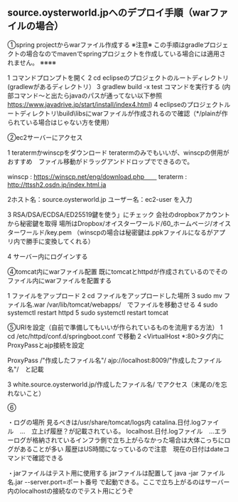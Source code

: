 ## source.oysterworld.jpへのデプロイ手順（warファイルの場合）

①spring projectからwarファイル作成する
※注意※
この手順はgradleプロジェクトの場合なのでmavenでspringプロジェクトを作成している場合には適用されません。
※※※※

1 コマンドプロンプトを開く
2 cd eclipseのプロジェクトのルートディレクトリ(gradlewがあるディレクトリ）
3 gradlew build -x test コマンドを実行する
(内部コマンド～と出たらjavaのパスが通ってない以下参照 https://www.javadrive.jp/start/install/index4.html)
4 eclipseのプロジェクトルートディレクトリ\build\libsにwarファイルが作成されるので確認（*/plainが作られている場合はじゃない方を使用）

②ec2サーバーにアクセス


1 teratermかwinscpをダウンロード
teratermのみでもいいが、winscpの併用がおすすめ　ファイル移動がドラッグアンドドロップでできるので。

winscp : https://winscp.net/eng/download.php　　
teraterm : http://ttssh2.osdn.jp/index.html.ja

2ホスト名：source.oysterworld.jp
ユーザー名：ec2-user
を入力

3 
RSA/DSA/ECDSA/ED25519鍵を使う」にチェック
会社のdropboxアカウントから秘密鍵を取得
場所はDropbox/オイスターワールド/60_ホームページ/オイスターワールド/key.pem
（winscpの場合は秘密鍵は.ppkファイルになるがアプリ内で勝手に変換してくれる）

4 サーバー内にログインする


④tomcat内にwarファイル配置
既にtomcatとhttpdが作成されているのでそのファイル内にwarファイルを配置する

1 ファイルをアップロード
2 cd ファイルをアップロードした場所
3 sudo mv ファイル名.war /var/lib/tomcat/webapps/　でファイルを移動させる
4 sudo systemctl restart httpd
5 sudo systemctl restart tomcat



⑤URIを設定（自前で準備してもいいが作られているものを流用する方法）
1 cd /etc/httpd/conf.d/springboot.conf
で移動
2 
<VirtualHost *:80>タグ内にProxyPassとajp接続を設定

ProxyPass /"作成したファイル名"/ ajp://localhost:8009/"作成したファイル名"/　と記載

3
white.source.oysterworld.jp/作成したファイル名/
でアクセス（末尾の/を忘れないこと）


⑥

・ログの場所
見るべきは/usr/share/tomcat/logs内
catalina.日付.logファイル　…　立上げ履歴？が記載されている。
localhost.日付.logファイル　…エラーログが格納されているインフラ側で立ち上がらなかった場合は大体こっちにログがあることが多い
履歴はUS時間になっているので注意　現在の日付はdateコマンドで確認できる

・jarファイルはテスト用に使用する
jarファイルは配置して
java -jar ファイル名.jar --server.port=ポート番号
で起動できる。ここで立ち上がるのはサーバー内のlocalhostの接続なのでテスト用にどうぞ







